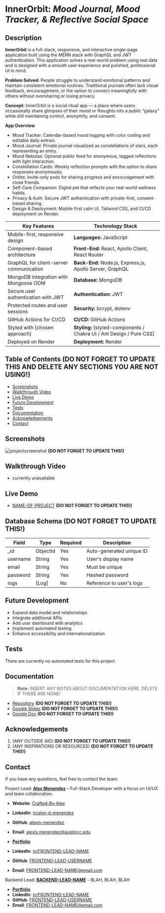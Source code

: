 # InnerOrbit: *Mood Journal, Mood Tracker, & Reflective Social Space*

## **Description**

**InnerOrbit** is a full-stack, responsive, and interactive single-page application built using the MERN stack with GraphQL and JWT authentication. This application solves a real-world problem using real data and is designed with a smooth user experience and polished, professional UI in mind. 

**Problem Solved:** People struggle to understand emotional patterns and maintain consistent emotional routines. Traditional journals often lack visual feedback, encouragement, or the option to connect meaningfully with others without oversharing or losing privacy.

**Concept:** InnerOrbit is a social ritual app — a place where users occasionally share glimpses of their mood or thoughts into a public “galaxy” while still maintaining control, anonymity, and consent.

**App Overview**
* Mood Tracker: Calendar-based mood logging with color coding and editable daily entries.
* Mood Journal: Private journal visualized as constellations of stars, each representing an entry.
* Mood Nebulas: Optional public feed for anonymous, tagged reflections with light interaction.
* Constellation Cards: Weekly reflection prompts with the option to share responses anonymously.
* Orbits: Invite-only pods for sharing progress and encouragement with close friends.
* Self-Care Companion: Digital pet that reflects your real-world wellness habits.
* Privacy & Auth: Secure JWT authentication with private-first, consent-based sharing.
* Design & Deployment: Mobile-first calm UI, Tailwind CSS, and CI/CD deployment on Render.


| **Key Features**                                  | **Technology Stack**                                                  |
| ------------------------------------------------- | --------------------------------------------------------------------- |
| Mobile-first, responsive design                   | **Languages:** JavaScript                                             |
| Component-based architecture                      | **Front-End:** React, Apollo Client, React Router                     |
| GraphQL for client-server communication           | **Back-End:** Node.js, Express.js, Apollo Server, GraphQL             |
| MongoDB integration with Mongoose ODM             | **Database:** MongoDB                                                 |
| Secure user authentication with JWT               | **Authentication:** JWT                                               |
| Protected routes and user sessions                | **Security:** bcrypt, dotenv                                          |
| GitHub Actions for CI/CD                          | **CI/CD:** GitHub Actions                                             |
| Styled with [chosen approach]                     | **Styling:** [styled-components / Chakra UI / Ant Design / Pure CSS]  |   
| Deployed on Render                                | **Deployment:** Render                                                |


## Table of Contents  **(DO NOT FORGET TO UPDATE THIS AND DELETE ANY SECTIONS YOU ARE NOT USING!)**

- [Screenshots](#screenshots)
- [Walkthrough Video](#walkthrough-video)
- [Live Demo](#live-demo)
- [Future Development](#future-development)
- [Tests](#tests)
- [Documentation](#documentation)
- [Acknowledgements](#acknowledgements)
- [Contact](#contact)

## Screenshots

![projectscreenshot](LINK-GOES-HERE!)  **(DO NOT FORGET TO UPDATE THIS!)**  

## Walkthrough Video

- currently unavailable

## Live Demo

- [NAME-OF-PROJECT](https://NAME-OF-PROJECT.onrender.com/)  **(DO NOT FORGET TO UPDATE THIS!)**  

## Database Schema **(DO NOT FORGET TO UPDATE THIS!)**  
Field     |  Type      |  Required  |  Description              |
| ------- | ---------- | ---------- | ------------------------- |
_id       |  ObjectId  |  Yes       |  Auto-generated unique ID |
username  |  String    |  Yes       |  User's display name      |
email     |  String	   |  Yes       |  Must be unique           |
password  |  String    |  Yes       |  Hashed password          |
logs      |  [Log]     |  No        |  Reference to user's logs |


## Future Development

 - Expand data model and relationships
 - Integrate additional APIs
 - Add user dashboard with analytics
 - Implement automated testing
 - Enhance accessibility and internationalization

## Tests

There are currently no automated tests for this project

## Documentation

> **Note:** INSERT ANY NOTES ABOUT DOCUMENTATION HERE, DELETE IF THERE ARE NONE!

- [Repository](https://github.com/YOUR-REPO-URL-GOES-HERE) **(DO NOT FORGET TO UPDATE THIS!)**  
- [Google Slides](https://docs.google.com/presentation/YOUR-SLIDES-URL-GOES-HERE) **(DO NOT FORGET TO UPDATE THIS!)**  
- [Google Doc](https://docs.google.com/document/YOUR-GOOGLE-DOC-URL-GOES-HERE) **(DO NOT FORGET TO UPDATE THIS!)**  

## Acknowledgements

1. (ANY OUTSIDE AID) **(DO NOT FORGET TO UPDATE THIS!)**  
2. (ANY INSPIRATIONS OR RESOURCES) **(DO NOT FORGET TO UPDATE THIS!)**  

## Contact

If you have any questions, feel free to contact the team:

Project Lead: [**Alex Menendez**](https://alex-menendez.onrender.com/) – Full-Stack Developer with a focus on UI/UX and team collaboration.

- **Website**: [Crafted-By-Alex](https://alex-menendez.onrender.com/)
- **LinkedIn**: [in/alex-d-menendez](https://www.linkedin.com/in/alex-d-menendez/)
- **GitHub**: [alexis-menendez](https://github.com/alexis-menendez)
- **Email**: [alexis.menendez@austincc.edu](https://alex-menendez.onrender.com/contact)
 

- [**Portfolio**](https://FRONTEND-LEAD-NAME.onrender.com/)
- **LinkedIn**: [in/FRONTEND-LEAD-NAME](https://www.linkedin.com/in/FRONTEND-LEAD-NAME/)
- **GitHub**: [FRONTEND-LEAD-USERNAME](https://github.com/alexis-menendez)
- **Email**: [FRONTEND-LEAD-NAME@email.com](https://FRONTEND-LEAD-NAME.onrender.com/contact)

Backend Lead: [**BACKEND-LEAD-NAME**](https://BACKEND-LEAD-NAME.onrender.com/) – BLAH, BLAH, BLAH  

- [**Portfolio**](https://BACKEND-LEAD-NAME.onrender.com/)
- **LinkedIn**: [in/FRONTEND-LEAD-NAME](https://www.linkedin.com/in/FRONTEND-LEAD-NAME/)
- **GitHub**: [FRONTEND-LEAD-USERNAME](https://github.com/alexis-menendez)
- **Email**: [FRONTEND-LEAD-NAME@email.com](https://FRONTEND-LEAD-NAME.onrender.com/contact)

